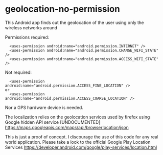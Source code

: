 geolocation-no-permission
=========================

This Android app finds out the geolocation of the user using only the wireless networks around

Permissions required:
```
  <uses-permission android:name="android.permission.INTERNET" />
  <uses-permission android:name="android.permission.CHANGE_WIFI_STATE" />
  <uses-permission android:name="android.permission.ACCESS_WIFI_STATE" />
```
Not required:
```
  <uses-permission android:name="android.permission.ACCESS_FINE_LOCATION" />
or
  <uses-permission android:name="android.permission.ACCESS_COARSE_LOCATION" />
```  
Nor a GPS hardware device is needed.

The localization relies on the geolocation services used by firefox using Google hidden API service [UNDOCUMENTED]
<https://maps.googleapis.com/maps/api/browserlocation/json>

This is just a proof of concept. I discourage the use of this code for any real world application. Please take a look to the official Google Play Location Services <https://developer.android.com/google/play-services/location.html>

